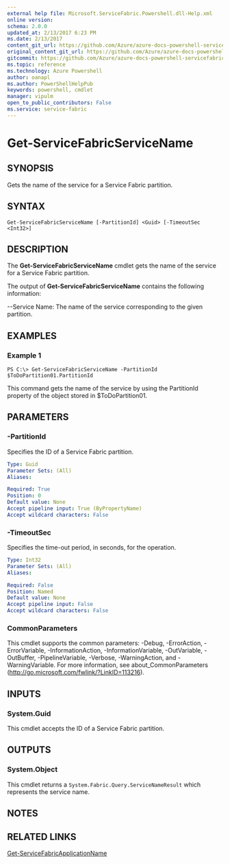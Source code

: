 ```yaml
---
external help file: Microsoft.ServiceFabric.Powershell.dll-Help.xml
online version:
schema: 2.0.0
updated_at: 2/13/2017 6:23 PM
ms.date: 2/13/2017
content_git_url: https://github.com/Azure/azure-docs-powershell-servicefabric/blob/master/Service-Fabric-cmdlets/ServiceFabric/vlatest/Get-ServiceFabricServiceName.md
original_content_git_url: https://github.com/Azure/azure-docs-powershell-servicefabric/blob/master/Service-Fabric-cmdlets/ServiceFabric/vlatest/Get-ServiceFabricServiceName.md
gitcommit: https://github.com/Azure/azure-docs-powershell-servicefabric/blob/a23f08cca5ae133070c477f143d5d9a3fd1350e0/Service-Fabric-cmdlets/ServiceFabric/vlatest/Get-ServiceFabricServiceName.md
ms.topic: reference
ms.technology: Azure Powershell
author: oanapl
ms.author: PowerShellHelpPub
keywords: powershell, cmdlet
manager: vipulm
open_to_public_contributors: False
ms.service: service-fabric
---
```


# Get-ServiceFabricServiceName

## SYNOPSIS
Gets the name of the service for a Service Fabric partition.

## SYNTAX

```
Get-ServiceFabricServiceName [-PartitionId] <Guid> [-TimeoutSec <Int32>]
```

## DESCRIPTION
The **Get-ServiceFabricServiceName** cmdlet gets the name of the service for a Service Fabric partition.

The output of **Get-ServiceFabricServiceName** contains the following information:

--Service Name: The name of the service corresponding to the given partition.

## EXAMPLES

### Example 1
```
PS C:\> Get-ServiceFabricServiceName -PartitionId $ToDoPartition01.PartitionId
```
This command gets the name of the service by using the PartitionId property of the object stored in $ToDoPartition01.

## PARAMETERS

### -PartitionId
Specifies the ID of a Service Fabric partition.

```yaml
Type: Guid
Parameter Sets: (All)
Aliases:

Required: True
Position: 0
Default value: None
Accept pipeline input: True (ByPropertyName)
Accept wildcard characters: False
```

### -TimeoutSec
Specifies the time-out period, in seconds, for the operation.

```yaml
Type: Int32
Parameter Sets: (All)
Aliases:

Required: False
Position: Named
Default value: None
Accept pipeline input: False
Accept wildcard characters: False
```

### CommonParameters
This cmdlet supports the common parameters: -Debug, -ErrorAction, -ErrorVariable, -InformationAction, -InformationVariable, -OutVariable, -OutBuffer, -PipelineVariable, -Verbose, -WarningAction, and -WarningVariable. For more information, see about_CommonParameters (http://go.microsoft.com/fwlink/?LinkID=113216).

## INPUTS

### System.Guid
This cmdlet accepts the ID of a Service Fabric partition.

## OUTPUTS

### System.Object
This cmdlet returns a `System.Fabric.Query.ServiceNameResult` which represents the service name.

## NOTES

## RELATED LINKS

[Get-ServiceFabricApplicationName](xref:ServiceFabric/vlatest/Get-ServiceFabricApplicationName.md)
